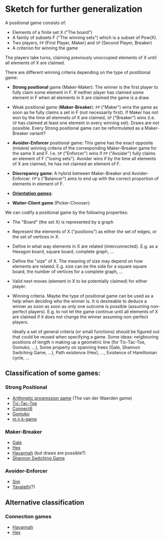 # Sketch for further generalization

A positional game consists of:

- Elements of a finite set X ("The board")
- A family of subsets F ("The winning sets") which is a subset of Pow(X).
- Two players, `FP` (First Player, Maker) and `SP` (Second Player, Breaker)
- A criterion for winning the game

The players take turns, claiming previously unoccupied elements of X until all elements of X are claimed.

There are different winning criteria depending on the type of postitional game:

- **Strong positional** game (Maker-Maker): The winner is the first player to fully claim some element in F. If neither
  player has claimed some element in F when all elements in X are claimed the game is a draw.

- Weak positional game (**Maker-Breaker**): `FP` ("Maker") wins the game as soon as he fully claims a
  set in F (not necessarily first). If Maker has not won by the time all elemnets of X are claimed, 
  `SP` ("Breaker") wins (i.e. `SP` has claimed at least one element in every winning set). Draws are not possible. Every
  Strong positional game can be reformulated as a Maker-Breaker variant?

- **Avoider-Enforcer** positional game: This game has the exact opposite (misère) winning criteria of the
  corresponding Maker-Breaker game for the same X and F. I.e. `SP` ("Enforcer") wins if `FP` ("Avoider") fully
  claims an element of F ("losing sets"). Avoider wins if by the time all elements of X are claimed, he has not
  claimed an element of F.

- **Discrepancy game**: A hybrid between Maker-Breaker and Avoider-Enforcer. `FP`'s ("Balancer") aims to end up with the correct proportion of elements in element of F.

- **[Orientation games](https://www.sciencedirect.com/science/article/pii/S0012365X97002240)**: 

- **Waiter-Client game** (Picker-Chooser):


We can codify a positional game by the following properties:

- The "Board" (the set X) is represented by a graph

- Represent the elements of X ("positions") as either the set of edges, or the set of vertices in X.

- Define in what way elements in X are related (interconnected). E.g. as a Hexagon board, square board, complete graph, ...

- Define the "size" of X. The meaning of size may depend on how elements are related. E.g. size can be the side for a square square board, the number of vertices for a complete graph, ...

- Valid next moves (element in X to be potentially claimed) for either player.

- Winning criteria. Maybe the type of positional game can be used as a help when deciding who the winner is. It is desireable to
  deduce a winner as soon as soon as only one outcome is possible (assuming non-perfect players). E.g. to not let the game continue until
  all elements of X are claimed if it does not change the winner assuming non-perfect players.
  
  Ideally a set of general criteria (or small functions) should be figured out that could be reused when specifying a game. Some ideas: neigbouring positions of length n making up a geometric line (for Tic-Tac-Toe, Gomuko, ...), Some property on spanning trees (Gale, Shannon Switching Game, ...), Path existence (Hex), ..., Existence of Hamiltonian cycle, ...


## Classification of some games:

### Strong Positional

- [Arithmetic progression game](https://en.wikipedia.org/wiki/Arithmetic_progression_game) (The van der Waerden game)
- [Tic-Tac-Toe](https://en.wikipedia.org/wiki/Tic-tac-toe)
- [Connect6](https://en.wikipedia.org/wiki/Connect6)
- [Gomuko](https://en.wikipedia.org/wiki/Gomoku)
- [m,n,k-game](https://en.wikipedia.org/wiki/M,n,k-game)


### Maker-Breaker

- [Gale](https://en.wikipedia.org/wiki/Shannon_switching_game#Gale)
- [Hex](https://en.wikipedia.org/wiki/Hex_(board_game))
- [Havannah](https://en.wikipedia.org/wiki/Havannah) (but draws are possible?)
- [Shannon Switching Game](https://en.wikipedia.org/wiki/Shannon_switching_game)


### Avoider-Enforcer

- [Sim](https://en.wikipedia.org/wiki/Sim_(pencil_game))
- [Yavalath](https://de.wikipedia.org/wiki/Yavalath)(?)


## Alternative classification

### Connection games

- [Havannah](https://en.wikipedia.org/wiki/Havannah)
- [Hex](https://en.wikipedia.org/wiki/Hex_(board_game))
